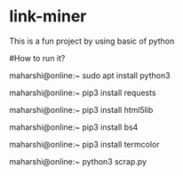 # link-miner
This is a fun project by using basic of python

#How to run it?

maharshi@online:~ sudo apt install python3

maharshi@online:~ pip3 install requests

maharshi@online:~ pip3 install html5lib

maharshi@online:~ pip3 install bs4

maharshi@online:~ pip3 install termcolor

maharshi@online:~ python3 scrap.py

